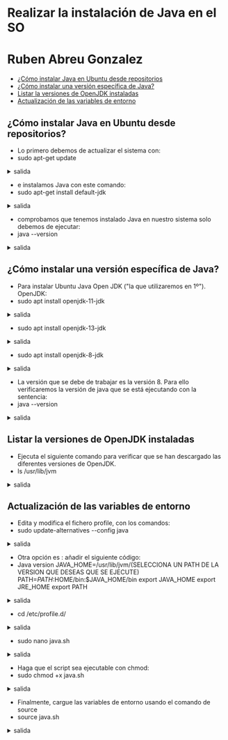# Realizar la instalación de Java en el SO
# Ruben Abreu Gonzalez

- [¿Cómo instalar Java en Ubuntu desde repositorios](#¿cómo-instalar-java-en-ubuntu-desde-repositorios)
- [¿Cómo instalar una versión específica de Java?](#¿cómo-instalar-una-versión-específica-de-java)
- [Listar la versiones de OpenJDK instaladas](#listar-la-versiones-de-openjdk-instaladas)
- [Actualización de las variables de entorno](#actualización-de-las-variables-de-entorno)

## ¿Cómo instalar Java en Ubuntu desde repositorios?
- Lo primero debemos de actualizar el sistema con:
- sudo apt-get update
<details>
<summary>salida</summary>

```code
[sudo] contraseña para rabgonzalez:      	 
Ign:1 http://packages.linuxmint.com victoria InRelease
Obj:2 http://packages.linuxmint.com victoria Release              	 
Obj:4 http://archive.ubuntu.com/ubuntu jammy InRelease                    	 
Des:5 http://archive.ubuntu.com/ubuntu jammy-updates InRelease [119 kB]  	 
Des:6 http://security.ubuntu.com/ubuntu jammy-security InRelease [110 kB]
Obj:7 http://archive.ubuntu.com/ubuntu jammy-backports InRelease    
Descargados 229 kB en 2s (143 kB/s)
Leyendo lista de paquetes... Hecho
```
</details>

- e instalamos Java con este comando:
- sudo apt-get install default-jdk
<details>
<summary>salida</summary>

```code
Leyendo lista de paquetes... Hecho
Creando árbol de dependencias... Hecho
Leyendo la información de estado... Hecho
Se instalarán los siguientes paquetes adicionales:
  default-jdk-headless libice-dev libpthread-stubs0-dev libsm-dev libx11-6
  libx11-dev libx11-xcb1 libxau-dev libxcb1-dev libxdmcp-dev libxt-dev
  openjdk-11-jdk openjdk-11-jdk-headless openjdk-11-jre
  openjdk-11-jre-headless x11proto-dev xorg-sgml-doctools xtrans-dev
```
</details>

- comprobamos que tenemos instalado Java en nuestro sistema solo debemos de ejecutar:
- java --version
<details>
<summary>salida</summary>

```code
openjdk 11.0.20.1 2023-08-24
OpenJDK Runtime Environment (build 11.0.20.1+1-post-Ubuntu-0ubuntu122.04)
OpenJDK 64-Bit Server VM (build 11.0.20.1+1-post-Ubuntu-0ubuntu122.04, mixed mode, sharing)
```
</details>

## ¿Cómo instalar una versión específica de Java?
- Para instalar Ubuntu Java Open JDK ("la que utilizaremos en 1º").
OpenJDK:
- sudo apt install openjdk-11-jdk
<details>
<summary>salida</summary>

```code
Leyendo lista de paquetes... Hecho
Creando árbol de dependencias... Hecho
Leyendo la información de estado... Hecho
openjdk-11-jdk ya está en su versión más reciente (11.0.20.1+1-0ubuntu1~22.04).
fijado openjdk-11-jdk como instalado manualmente.
0 actualizados, 0 nuevos se instalarán, 0 para eliminar y 204 no actualizados.
```
</details>

- sudo apt install openjdk-13-jdk
<details>
<summary>salida</summary>

```code
Leyendo lista de paquetes... Hecho
Creando árbol de dependencias... Hecho
Leyendo la información de estado... Hecho
E: No se ha podido localizar el paquete openjdk-13-jdk
```
</details>

- sudo apt install openjdk-8-jdk
<details>
<summary>salida</summary>

```code
    Leyendo lista de paquetes... Hecho
    Creando árbol de dependencias... Hecho
    Leyendo la información de estado... Hecho
    Se instalarán los siguientes paquetes adicionales:
    fonts-dejavu-extra libatk-wrapper-java libatk-wrapper-java-jni openjdk-8-jdk-headless openjdk-8-jre openjdk-8-jre-headless
    Paquetes sugeridos:
    openjdk-8-demo openjdk-8-source visualvm fonts-nanum fonts-ipafont-gothic fonts-ipafont-mincho fonts-wqy-microhei fonts-wqy-zenhei
    Se instalarán los siguientes paquetes NUEVOS:
    fonts-dejavu-extra libatk-wrapper-java libatk-wrapper-java-jni openjdk-8-jdk openjdk-8-jdk-headless openjdk-8-jre openjdk-8-jre-headless
    0 actualizados, 7 nuevos se instalarán, 0 para eliminar y 204 no actualizados.
    Se necesita descargar 45,8 MB de archivos.
    Se utilizarán 156 MB de espacio de disco adicional después de esta operación.
    ¿Desea continuar? [S/n] S
```
</details>

- La versión que se debe de trabajar es la versión 8. Para ello verificaremos la versión de java que se está ejecutando con la sentencia:
- java --version
<details>
<summary>salida</summary>

```code
openjdk 11.0.20.1 2023-08-24
OpenJDK Runtime Environment (build 11.0.20.1+1-post-Ubuntu-0ubuntu122.04)
OpenJDK 64-Bit Server VM (build 11.0.20.1+1-post-Ubuntu-0ubuntu122.04, mixed mode, sharing)
```
</details>

## Listar la versiones de OpenJDK instaladas
- Ejecuta el siguiente comando para verificar que se han descargado las diferentes versiones de OpenJDK.
- ls /usr/lib/jvm
<details>
<summary>salida</summary>

```code
default-java  java-1.11.0-openjdk-amd64  java-11-openjdk-amd64  java-1.8.0-openjdk-amd64  java-8-openjdk-amd64  openjdk-11
```
</details>

## Actualización de las variables de entorno
- Edita y modifica el fichero profile, con los comandos:
- sudo update-alternatives --config java
<details>
<summary>salida</summary>

```code
Existen 2 opciones para la alternativa java (que provee /usr/bin/java).

  Selección   Ruta                                        	Prioridad  Estado
------------------------------------------------------------
* 0        	/usr/lib/jvm/java-11-openjdk-amd64/bin/java  	1111  	modo automático
  1        	/usr/lib/jvm/java-11-openjdk-amd64/bin/java  	1111  	modo manual
  2        	/usr/lib/jvm/java-8-openjdk-amd64/jre/bin/java   1081  	modo manual

Pulse <Intro> para mantener el valor por omisión [*] o pulse un número de selección: 1
```
</details>


- Otra opción es : añadir el siguiente código:
- Java version JAVA_HOME=/usr/lib/jvm/(SELECCIONA UN PATH DE LA VERSION QUE DESEAS QUE SE EJECUTE) PATH=$PATH:$HOME/bin:$JAVA_HOME/bin export JAVA_HOME export JRE_HOME export PATH
<details>
<summary>salida</summary>

```
```
</details>

- cd /etc/profile.d/
<details>
<summary>salida</summary>

```
```
</details>

- sudo nano java.sh
<details>
<summary>salida</summary>

```
```
</details>

- Haga que el script sea ejecutable con chmod:
- sudo chmod +x java.sh
<details>
<summary>salida</summary>

```code
```
</details>

- Finalmente, cargue las variables de entorno usando el comando de source
- source java.sh
<details>
<summary>salida</summary>

```
```
</details>

